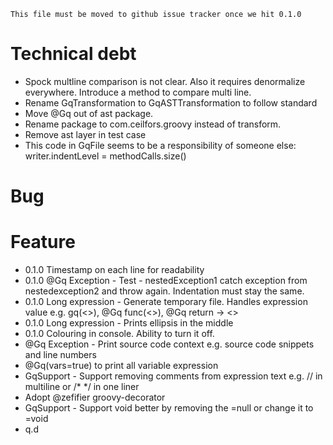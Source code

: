```
This file must be moved to github issue tracker once we hit 0.1.0
```

# Technical debt
- Spock multline comparison is not clear. Also it requires denormalize everywhere. Introduce a method to compare multi line.
- Rename GqTransformation to GqASTTransformation to follow standard
- Move @Gq out of ast package.
- Rename package to com.ceilfors.groovy instead of transform.
- Remove ast layer in test case
- This code in GqFile seems to be a responsibility of someone else: writer.indentLevel = methodCalls.size()

# Bug 

# Feature
- 0.1.0 Timestamp on each line for readability
- 0.1.0 @Gq Exception - Test - nestedException1 catch exception from nestedexception2 and throw again. Indentation must stay the same.
- 0.1.0 Long expression - Generate temporary file. Handles expression value e.g. gq(<>), @Gq func(<>), @Gq return -> <>
- 0.1.0 Long expression - Prints ellipsis in the middle
- 0.1.0 Colouring in console. Ability to turn it off.
- @Gq Exception - Print source code context e.g. source code snippets and line numbers
- @Gq(vars=true) to print all variable expression
- GqSupport - Support removing comments from expression text e.g. // in multiline or /* */ in one liner
- Adopt @zefifier groovy-decorator
- GqSupport - Support void better by removing the =null or change it to =void
- q.d